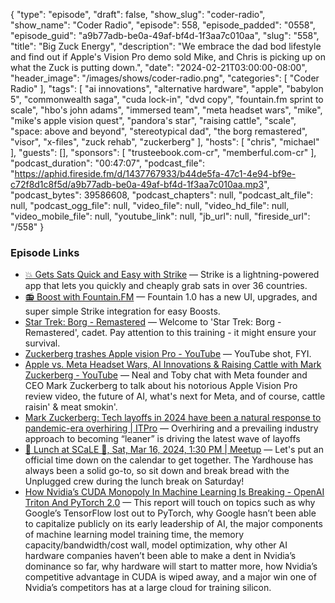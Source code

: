{
  "type": "episode",
  "draft": false,
  "show_slug": "coder-radio",
  "show_name": "Coder Radio",
  "episode": 558,
  "episode_padded": "0558",
  "episode_guid": "a9b77adb-be0a-49af-bf4d-1f3aa7c010aa",
  "slug": "558",
  "title": "Big Zuck Energy",
  "description": "We embrace the dad bod lifestyle and find out if Apple's Vision Pro demo sold Mike, and Chris is picking up on what the Zuck is putting down.",
  "date": "2024-02-21T03:00:00-08:00",
  "header_image": "/images/shows/coder-radio.png",
  "categories": [
    "Coder Radio"
  ],
  "tags": [
    "ai innovations",
    "alternative hardware",
    "apple",
    "babylon 5",
    "commonwealth saga",
    "cuda lock-in",
    "dvd copy",
    "fountain.fm sprint to scale",
    "hbo's john adams",
    "immersed team",
    "meta headset wars",
    "mike",
    "mike's apple vision quest",
    "pandora's star",
    "raising cattle",
    "scale",
    "space: above and beyond",
    "stereotypical dad",
    "the borg remastered",
    "visor",
    "x-files",
    "zuck rehab",
    "zuckerberg"
  ],
  "hosts": [
    "chris",
    "michael"
  ],
  "guests": [],
  "sponsors": [
    "trusteebook.com-cr",
    "memberful.com-cr"
  ],
  "podcast_duration": "00:47:07",
  "podcast_file": "https://aphid.fireside.fm/d/1437767933/b44de5fa-47c1-4e94-bf9e-c72f8d1c8f5d/a9b77adb-be0a-49af-bf4d-1f3aa7c010aa.mp3",
  "podcast_bytes": 39586608,
  "podcast_chapters": null,
  "podcast_alt_file": null,
  "podcast_ogg_file": null,
  "video_file": null,
  "video_hd_file": null,
  "video_mobile_file": null,
  "youtube_link": null,
  "jb_url": null,
  "fireside_url": "/558"
}


### Episode Links

  * [💥 Gets Sats Quick and Easy with Strike](https://strike.me/ "💥 Gets Sats Quick and Easy with Strike") — Strike is a lightning-powered app that lets you quickly and cheaply grab sats in over 36 countries.
  * [📻 Boost with Fountain.FM](https://www.fountain.fm/ "📻 Boost with Fountain.FM") — Fountain 1.0 has a new UI, upgrades, and super simple Strike integration for easy Boosts.
  * [Star Trek: Borg - Remastered](https://borgremastered.com/ "Star Trek: Borg - Remastered") — Welcome to 'Star Trek: Borg - Remastered', cadet. Pay attention to this training - it might ensure your survival.
  * [Zuckerberg trashes Apple vision Pro - YouTube](https://www.youtube.com/shorts/sNlVN6vXHPw "Zuckerberg trashes Apple vision Pro - YouTube") — YouTube shot, FYI.
  * [Apple vs. Meta Headset Wars, AI Innovations & Raising Cattle with Mark Zuckerberg - YouTube](https://www.youtube.com/watch?v=xQqsvRHjas4 "Apple vs. Meta Headset Wars, AI Innovations & Raising Cattle with Mark Zuckerberg - YouTube") — Neal and Toby chat with Meta founder and CEO Mark Zuckerberg to talk about his notorious Apple Vision Pro review video, the future of AI, what's next for Meta, and of course, cattle raisin' & meat smokin'. 
  * [Mark Zuckerberg: Tech layoffs in 2024 have been a natural response to pandemic-era overhiring | ITPro](https://www.itpro.com/business/business-strategy/mark-zuckerberg-tech-layoffs-in-2024-have-been-a-natural-response-to-pandemic-era-over-hiring "Mark Zuckerberg: Tech layoffs in 2024 have been a natural response to pandemic-era overhiring | ITPro") — Overhiring and a prevailing industry approach to becoming “leaner” is driving the latest wave of layoffs
  * [🍔 Lunch at SCaLE 🍇, Sat, Mar 16, 2024, 1:30 PM | Meetup](https://www.meetup.com/jupiterbroadcasting/events/298780542/ "🍔 Lunch at SCaLE 🍇, Sat, Mar 16, 2024, 1:30 PM | Meetup") — Let's put an official time down on the calendar to get together. The Yardhouse has always been a solid go-to, so sit down and break bread with the Unplugged crew during the lunch break on Saturday!
  * [How Nvidia’s CUDA Monopoly In Machine Learning Is Breaking - OpenAI Triton And PyTorch 2.0](https://www.semianalysis.com/p/nvidiaopenaitritonpytorch "How Nvidia’s CUDA Monopoly In Machine Learning Is Breaking - OpenAI Triton And PyTorch 2.0") — This report will touch on topics such as why Google’s TensorFlow lost out to PyTorch, why Google hasn’t been able to capitalize publicly on its early leadership of AI, the major components of machine learning model training time, the memory capacity/bandwidth/cost wall, model optimization, why other AI hardware companies haven’t been able to make a dent in Nvidia’s dominance so far, why hardware will start to matter more, how Nvidia’s competitive advantage in CUDA is wiped away, and a major win one of Nvidia’s competitors has at a large cloud for training silicon.


